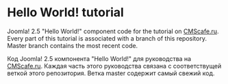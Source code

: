 Hello World! tutorial
===================

Joomla! 2.5 "Hello World!" component code for the tutorial on <a href="//cmscafe.ru/docs/joomla/developer/component-joomla-2-5">CMScafe.ru</a>. Every part of this tutorial is associated with a branch of this repository. Master branch contains the most recent code.

Код Joomla! 2.5 компонента "Hello World!" для руководства на <a href="//cmscafe.ru/docs/joomla/developer/component-joomla-2-5">CMScafe.ru</a>. Каждая часть этого руководства связана с соответствущей веткой этого репозитория. Ветка master содержит самый свежий код.
